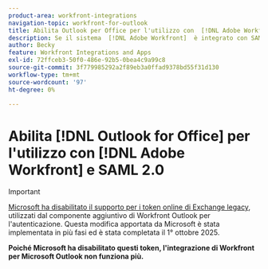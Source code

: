 ```yaml
---
product-area: workfront-integrations
navigation-topic: workfront-for-outlook
title: Abilita Outlook per Office per l'utilizzo con  [!DNL Adobe Workfront]  e SAML 2.0
description: Se il sistema  [!DNL Adobe Workfront]  è integrato con SAML 2.0, è necessario abilitare l'autenticazione SAML 2.0 per i componenti aggiuntivi di Office affinché gli utenti possano eseguire l'autenticazione utilizzando le credenziali SAML 2.0.
author: Becky
feature: Workfront Integrations and Apps
exl-id: 72ffceb3-50f0-486e-92b5-0bea4c9a99c8
source-git-commit: 3f779985292a2f89eb3a0ffad9378bd55f31d130
workflow-type: tm+mt
source-wordcount: '97'
ht-degree: 0%

---
```


# Abilita [!DNL Outlook for Office] per l&#39;utilizzo con [!DNL Adobe Workfront] e SAML 2.0



>[!IMPORTANT]
>
>[Microsoft ha disabilitato il supporto per i token online di Exchange legacy](https://learn.microsoft.com/en-us/office/dev/add-ins/outlook/faq-nested-app-auth-outlook-legacy-tokens), utilizzati dal componente aggiuntivo di Workfront Outlook per l&#39;autenticazione. Questa modifica apportata da Microsoft è stata implementata in più fasi ed è stata completata il 1° ottobre 2025.
>
>**Poiché Microsoft ha disabilitato questi token, l&#39;integrazione di Workfront per Microsoft Outlook non funziona più.**


